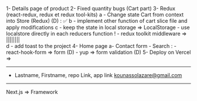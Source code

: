 1- Details page of product
2- Fixed quantity bugs (Cart part)
3- Redux (react-redux, redux et redux tool-kits)
    a - Change state Cart from context into Store (Redux) (D)  :  ✅
    b - implement other function of cart slice file and apply modifications
    c - keep the state in local storage => LocalStorage
        - use localstore directly in each reducers function !
        - redux toolkit middleware => ||||||||  
    d - add toast to the project
4- Home page
    a- Contact form 
        - Search : 
            - react-hook-form => form (D)
            - yup => form validation (D)
5- Deploy on Vercel => 


----------
- Lastname, Firstname, repo Link, app link
kounassolazare@gmail.com

---------------
Next.js => Framework
